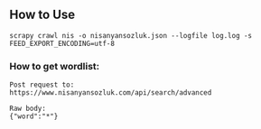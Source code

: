 ## How to Use

```
scrapy crawl nis -o nisanyansozluk.json --logfile log.log -s FEED_EXPORT_ENCODING=utf-8
```

### How to get wordlist:

```
Post request to:
https://www.nisanyansozluk.com/api/search/advanced

Raw body:
{"word":"*"}
```
